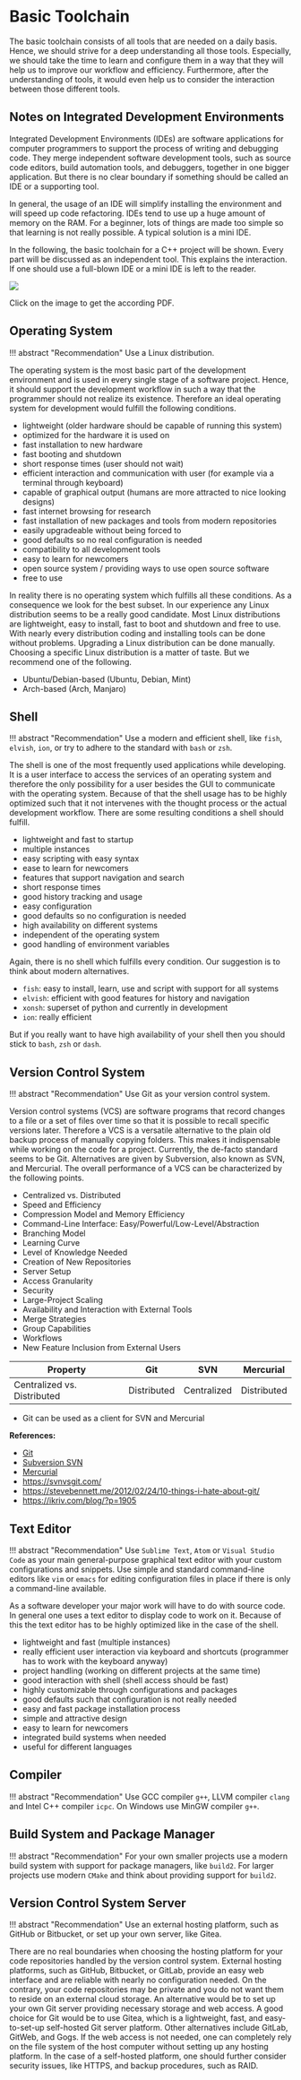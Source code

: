 # Basic Toolchain

The basic toolchain consists of all tools that are needed on a daily basis.
Hence, we should strive for a deep understanding all those tools.
Especially, we should take the time to learn and configure them in a way that they will help us to improve our workflow and efficiency.
Furthermore, after the understanding of tools, it would even help us to consider the interaction between those different tools.

## Notes on Integrated Development Environments

Integrated Development Environments (IDEs) are software applications for computer programmers to support the process of writing and debugging code. They merge independent software development tools, such as source code editors, build automation tools, and debuggers, together in one bigger application. But there is no clear boundary if something should be called an IDE or a supporting tool.

In general, the usage of an IDE will simplify installing the environment and will speed up code refactoring. IDEs tend to use up a huge amount of memory on the RAM. For a beginner, lots of things are made too simple so that learning is not really possible. A typical solution is a mini IDE.

In the following, the basic toolchain for a C++ project will be shown. Every part will be discussed as an independent tool. This explains the interaction. If one should use a full-blown IDE or a mini IDE is left to the reader.

[![](../assets/images/basic_toolchain.png)](../assets/images/basic_toolchain.pdf)

Click on the image to get the according PDF.


## Operating System

<!-- **Recommendation:** Use a Linux distribution. -->
!!! abstract "Recommendation"
    Use a Linux distribution.

<!-- **Explanation:** -->
The operating system is the most basic part of the development environment and is used in every single stage of a software project.
Hence, it should support the development workflow in such a way that the programmer should not realize its existence.
Therefore an ideal operating system for development would fulfill the following conditions.

- lightweight (older hardware should be capable of running this system)
- optimized for the hardware it is used on
- fast installation to new hardware
- fast booting and shutdown
- short response times (user should not wait)
- efficient interaction and communication with user (for example via a terminal through keyboard)
- capable of graphical output (humans are more attracted to nice looking designs)
- fast internet browsing for research
- fast installation of new packages and tools from modern repositories
- easily upgradeable without being forced to
- good defaults so no real configuration is needed
- compatibility to all development tools
- easy to learn for newcomers
- open source system / providing ways to use open source software
- free to use

In reality there is no operating system which fulfills all these conditions.
As a consequence we look for the best subset.
In our experience any Linux distribution seems to be a really good candidate.
Most Linux distributions are lightweight, easy to install, fast to boot and shutdown and free to use.
With nearly every distribution coding and installing tools can be done without problems.
Upgrading a Linux distribution can be done manually.
Choosing a specific Linux distribution is a matter of taste.
But we recommend one of the following.
- Ubuntu/Debian-based (Ubuntu, Debian, Mint)
- Arch-based (Arch, Manjaro)

## Shell

<!-- **Recommendation:** -->
!!! abstract "Recommendation"
    Use a modern and efficient shell, like `fish`, `elvish`, `ion`, or try to adhere to the standard with `bash` or `zsh`.

<!-- **Explanation:** -->
The shell is one of the most frequently used applications while developing.
It is a user interface to access the services of an operating system and therefore the only possibility for a user besides the GUI to communicate with the operating system.
Because of that the shell usage has to be highly optimized such that it not intervenes with the thought process or the actual development workflow.
There are some resulting conditions a shell should fulfill.

- lightweight and fast to startup
- multiple instances
- easy scripting with easy syntax
- ease to learn for newcomers
- features that support navigation and search
- short response times
- good history tracking and usage
- easy configuration
- good defaults so no configuration is needed
- high availability on different systems
- independent of the operating system
- good handling of environment variables

Again, there is no shell which fulfills every condition.
Our suggestion is to think about modern alternatives.

- `fish`: easy to install, learn, use and script with support for all systems
- `elvish`: efficient with good features for history and navigation
- `xonsh`: superset of python and currently in development
- `ion`: really efficient

But if you really want to have high availability of your shell then you should stick to `bash`, `zsh` or `dash`.

## Version Control System

<!-- **Recommendation:** -->
!!! abstract "Recommendation"
    Use Git as your version control system.

<!-- **Explanation:** -->
Version control systems (VCS) are software programs that record changes to a file or a set of files over time so that it is possible to recall specific versions later.
Therefore a VCS is a versatile alternative to the plain old backup process of manually copying folders.
This makes it indispensable while working on the code for a project.
Currently, the de-facto standard seems to be Git.
Alternatives are given by Subversion, also known as SVN, and Mercurial.
The overall performance of a VCS can be characterized by the following points.

- Centralized vs. Distributed
- Speed and Efficiency
- Compression Model and Memory Efficiency
- Command-Line Interface: Easy/Powerful/Low-Level/Abstraction
- Branching Model
- Learning Curve
- Level of Knowledge Needed
- Creation of New Repositories
- Server Setup
- Access Granularity
- Security
- Large-Project Scaling
- Availability and Interaction with External Tools
- Merge Strategies
- Group Capabilities
- Workflows
- New Feature Inclusion from External Users

Property | Git | SVN | Mercurial
---------|-----|----|---
Centralized vs. Distributed   | Distributed   | Centralized | Distributed

- Git can be used as a client for SVN and Mercurial

**References:**

- [Git](https://git-scm.com/)
- [Subversion SVN](https://subversion.apache.org/)
- [Mercurial](https://www.mercurial-scm.org/)
- https://svnvsgit.com/
- https://stevebennett.me/2012/02/24/10-things-i-hate-about-git/
- https://ikriv.com/blog/?p=1905

## Text Editor

<!-- **Recommendation:** -->
!!! abstract "Recommendation"
    Use `Sublime Text`, `Atom` or `Visual Studio Code` as your main general-purpose graphical text editor with your custom configurations and snippets.
    Use simple and standard command-line editors like `vim` or `emacs` for editing configuration files in place if there is only a command-line available.

<!-- **Explanation:** -->
As a software developer your major work will have to do with source code.
In general one uses a text editor to display code to work on it.
Because of this the text editor has to be highly optimized like in the case of the shell.

- lightweight and fast (multiple instances)
- really efficient user interaction via keyboard and shortcuts (programmer has to work with the keyboard anyway)
- project handling (working on different projects at the same time)
- good interaction with shell (shell access should be fast)
- highly customizable through configurations and packages
- good defaults such that configuration is not really needed
- easy and fast package installation process
- simple and attractive design
- easy to learn for newcomers
- integrated build systems when needed
- useful for different languages

## Compiler

<!-- **Recommendation:** -->
!!! abstract "Recommendation"
    Use GCC compiler `g++`, LLVM compiler `clang` and Intel C++ compiler `icpc`.
    On Windows use MinGW compiler `g++`.

## Build System and Package Manager

<!-- **Recommendation:** -->
!!! abstract "Recommendation"
    For your own smaller projects use a modern build system with support for package managers, like `build2`.
    For larger projects use modern `CMake` and think about providing support for `build2`.

## Version Control System Server

<!-- **Recommendation:** -->
!!! abstract "Recommendation"
    Use an external hosting platform, such as GitHub or Bitbucket, or set up your own server, like Gitea.

There are no real boundaries when choosing the hosting platform for your code repositories handled by the version control system.
External hosting platforms, such as GitHub, Bitbucket, or GitLab, provide an easy web interface and are reliable with nearly no configuration needed.
On the contrary, your code repositories may be private and you do not want them to reside on an external cloud storage.
An alternative would be to set up your own Git server providing necessary storage and web access.
A good choice for Git would be to use Gitea, which is a lightweight, fast, and easy-to-set-up self-hosted Git server platform.
Other alternatives include GitLab, GitWeb, and Gogs.
If the web access is not needed, one can completely rely on the file system of the host computer without setting up any hosting platform.
In the case of a self-hosted platform, one should further consider security issues, like HTTPS, and backup procedures, such as RAID.